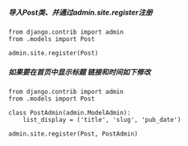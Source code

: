 ##### 导入Post类、并通过admin.site.register注册
```Django
from django.contrib import admin
from .models import Post

admin.site.register(Post)
```

##### 如果要在首页中显示标题 链接和时间如下修改
```Django
from django.contrib import admin
from .models import Post

class PostAdmin(admin.ModelAdmin):
    list_display = ('title', 'slug', 'pub_date')

admin.site.register(Post, PostAdmin)
```
